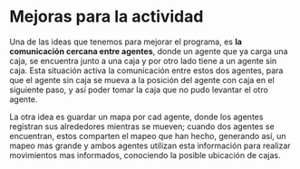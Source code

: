 # Mejoras para la actividad
Una de las ideas que tenemos para mejorar el programa, es **la comunicación cercana entre agentes**, donde un agente que ya carga una caja, se encuentra junto a una caja y por otro lado tiene a un agente sin caja. Esta situación activa la comunicación entre estos dos agentes, para que el agente sin caja se mueva a la posición del agente con caja en el siguiente paso, y así poder tomar la caja que no pudo levantar el otro agente.

La otra idea es guardar un mapa por cad agente, donde los agentes registran sus alrededores mientras se mueven; cuando dos agentes se encuentran, estos comparten el mapeo que han hecho, generando así, un mapeo mas grande y ambos agentes utilizan esta información para realizar movimientos mas informados, conociendo la posible ubicación de cajas.

